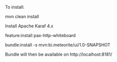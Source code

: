 To install:

mvn clean install

Install Apache Karaf 4.x

feature:install pax-http-whiteboard

bundle:install -s mvn:bi.meteorite/ui/1.0-SNAPSHOT

Bundle will then be available on http://localhost:8181/